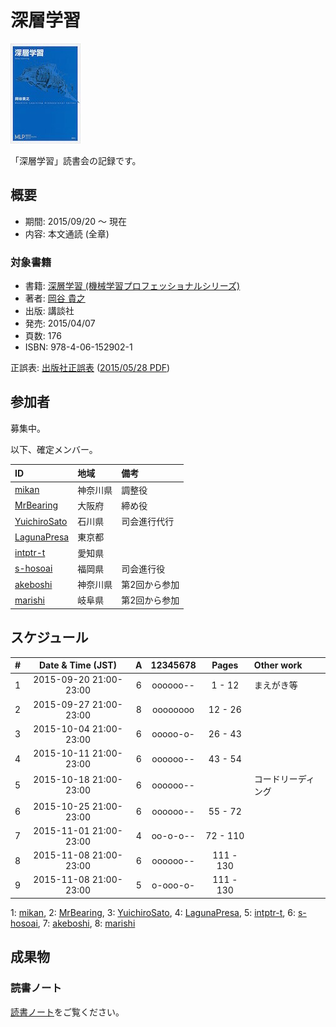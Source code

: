 # 深層学習

[![深層学習](/images/cover-deeplearning.jpg)](http://www.amazon.co.jp/dp/4061529021/)

「深層学習」読書会の記録です。

## 概要

* 期間: 2015/09/20 ～ 現在
* 内容: 本文通読 (全章)

### 対象書籍

* 書籍: [深層学習 (機械学習プロフェッショナルシリーズ)](http://bookclub.kodansha.co.jp/product?isbn=9784061529021)
* 著者: [岡谷 貴之](http://www.vision.is.tohoku.ac.jp/jp/home/)
* 出版: 講談社
* 発売: 2015/04/07
* 頁数: 176
* ISBN: 978-4-06-152902-1

正誤表: [出版社正誤表](http://www.kspub.co.jp/download/) ([2015/05/28 PDF](http://www.kspub.co.jp/download/1529021a.pdf))

## 参加者

募集中。

以下、確定メンバー。

| ID                                              | 地域     | 備考           |
|:------------------------------------------------|:---------|:---------------|
| [mikan](https://github.com/mikan)               | 神奈川県 | 調整役         |
| [MrBearing](https://github.com/MrBearing)       | 大阪府   | 締め役         |
| [YuichiroSato](https://github.com/YuichiroSato) | 石川県   | 司会進行代行   |
| [LagunaPresa](https://github.com/LagunaPresa)   | 東京都   |                |
| [intptr-t](https://github.com/intptr-t)         | 愛知県   |                |
| [s-hosoai](https://github.com/s-hosoai)         | 福岡県   | 司会進行役     |
| [akeboshi](https://github.com/akeboshi)         | 神奈川県 | 第2回から参加  |
| [marishi](https://github.com/marishi)           | 岐阜県   | 第2回から参加  |

## スケジュール

|  # |     Date & Time (JST)  | A | 12345678 |   Pages   | Other work         |
|---:|:----------------------:|:-:|:--------:|:---------:|:-------------------|
|  1 | 2015-09-20 21:00-23:00 | 6 | oooooo-- |   1 -  12 | まえがき等         |
|  2 | 2015-09-27 21:00-23:00 | 8 | oooooooo |  12 -  26 | 　                 |
|  3 | 2015-10-04 21:00-23:00 | 6 | ooooo-o- |  26 -  43 | 　                 |
|  4 | 2015-10-11 21:00-23:00 | 6 | oooooo-- |  43 -  54 | 　                 |
|  5 | 2015-10-18 21:00-23:00 | 6 | oooooo-- |           | コードリーディング |
|  6 | 2015-10-25 21:00-23:00 | 6 | oooooo-- |  55 -  72 | 　                 |
|  7 | 2015-11-01 21:00-23:00 | 4 | oo-o-o-- |  72 - 110 | 　                 |
|  8 | 2015-11-08 21:00-23:00 | 6 | oooooo-- | 111 - 130 | 　                 |
|  9 | 2015-11-08 21:00-23:00 | 5 | o-ooo-o- | 111 - 130 | 　                 |
1: [mikan](https://github.com/mikan), 2: [MrBearing](https://github.com/MrBearing), 3: [YuichiroSato](https://github.com/YuichiroSato), 4: [LagunaPresa](https://github.com/LagunaPresa), 5: [intptr-t](https://github.com/intptr-t), 6: [s-hosoai](https://github.com/s-hosoai), 7: [akeboshi](https://github.com/akeboshi), 8: [marishi](https://github.com/marishi)

## 成果物

### 読書ノート

[読書ノート](/note/2-deeplearning.md)をご覧ください。
